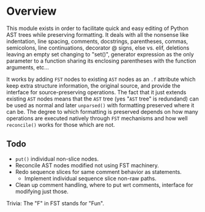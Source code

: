 # Overview

This module exists in order to facilitate quick and easy editing of Python AST trees while preserving formatting. It deals with all the nonsense like indentation, line spacing, comments, docstrings, parentheses, commas, semicolons, line continuations, decorator @ signs, else vs. elif, deletions leaving an empty set changing to "set()", generator expression as the only parameter to a function sharing its enclosing parentheses with the function arguments, etc...

It works by adding `FST` nodes to existing `AST` nodes as an `.f` attribute which keep extra structure information, the original source, and provide the interface for source-preserving operations. The fact that it just extends existing `AST` nodes means that the `AST` tree (yes "`AST` tree" is redundand) can be used as normal and later `unparsed()` with formatting preserved where it can be. The degree to which formatting is preserved depends on how many operations are executed natively through `FST` mechanisms and how well `reconcile()` works for those which are not.












## Todo

* `put()` individual non-slice nodes.
* Reconcile AST nodes modified not using FST machinery.
* Redo sequence slices for same comment behavior as statements.
  * Implement individual sequence slice non-raw paths.
* Clean up comment handling, where to put wrt comments, interface for modifying just those.

Trivia: The "F" in FST stands for "Fun".
